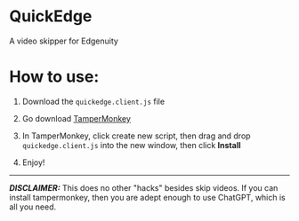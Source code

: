 # QuickEdge
A video skipper for Edgenuity


# How to use:

  1. Download the `quickedge.client.js` file

  2. Go download [TamperMonkey](https://chromewebstore.google.com/detail/tampermonkey/dhdgffkkebhmkfjojejmpbldmpobfkfo) 

  3. In TamperMonkey, click create new script, then drag and drop `quickedge.client.js` into the new window, then click <strong>Install</strong>

  4. Enjoy!


----

***DISCLAIMER:*** 
  This does no other "hacks" besides skip videos. If you can install tampermonkey, then you are adept enough to use ChatGPT, which is all you need.
